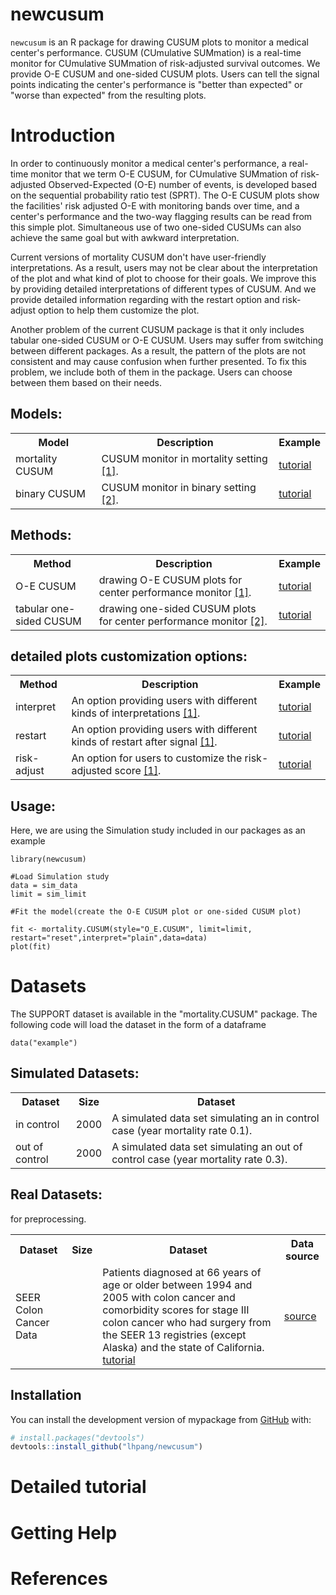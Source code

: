 # newcusum

`newcusum` is an R package for drawing CUSUM plots to monitor a medical center's performance. CUSUM (CUmulative SUMmation) is a real-time monitor for CUmulative SUMmation of risk-adjusted survival outcomes. We provide O-E CUSUM and one-sided CUSUM plots. Users can tell the signal points indicating the center's performance is "better than expected" or "worse than expected" from the resulting plots.


# Introduction
In order to continuously monitor a medical center's performance, a real-time monitor that we term O-E CUSUM, for CUmulative SUMmation of risk-adjusted Observed-Expected (O-E) number of events, is developed based on the sequential probability ratio test (SPRT). The O-E CUSUM plots show the facilities' risk adjusted O-E with monitoring bands over time, and a center's performance and the two-way flagging results can be read from this simple plot. Simultaneous use of two one-sided CUSUMs can also achieve the same goal but with awkward interpretation. 

Current versions of mortality CUSUM don't have user-friendly interpretations. As a result, users may not be clear about the interpretation of the plot and what kind of plot to choose for their goals. We improve this by providing detailed interpretations of different types of CUSUM. And we provide detailed information regarding with the restart option and risk-adjust option to help them customize the plot.

Another problem of the current CUSUM package is that it only includes tabular one-sided CUSUM or O-E CUSUM. Users may suffer from switching between different packages. As a result, the pattern of the plots are not consistent and may cause confusion when further presented. To fix this problem, we include both of them in the package. Users can choose between them based on their needs.

## Models:
<table>
    <tr>
        <th>Model</th>
        <th>Description</th>
        <th>Example</th>
    </tr>
    <tr>
        <td>mortality CUSUM</td>
        <td>
        CUSUM monitor in mortality setting <a href="#references">[1]</a>.
        </td>
        <td><a href="https://um-kevinhe.github.io/surtvep/articles/surtvep.html#model-fitting">tutorial</a></td>
    </tr>
      <tr>
        <td>binary CUSUM</td>
        <td>
        CUSUM monitor in binary setting <a href="#references">[2]</a>.
        </td>
        <td><a href="https://um-kevinhe.github.io/surtvep/articles/surtvep.html#model-fitting">tutorial</a></td>
    </tr>
</table>

## Methods:

<table>
    <tr>
        <th>Method</th>
        <th>Description</th>
        <th>Example</th>
    </tr>
    <tr>
        <td>O-E CUSUM</td>
        <td>
        drawing O-E CUSUM plots for center performance monitor <a href="#references">[1]</a>.
        </td>
        <td><a href="https://um-kevinhe.github.io/surtvep/articles/surtvep.html#model-fitting">tutorial</a></td>
    </tr>
      <tr>
        <td>tabular one-sided CUSUM</td>
        <td>
        drawing one-sided CUSUM plots for center performance monitor <a href="#references">[2]</a>.
        </td>
        <td><a href="https://um-kevinhe.github.io/surtvep/articles/surtvep.html#model-fitting">tutorial</a></td>
    </tr>
</table>

## detailed plots customization options:
<table>
    <tr>
        <th>Method</th>
        <th>Description</th>
        <th>Example</th>
    </tr>
    <tr>
        <td>interpret</td>
        <td>
        An option providing users with different kinds of interpretations  <a href="#references">[1]</a>.
        </td>
        <td><a href="https://um-kevinhe.github.io/surtvep/articles/surtvep.html#model-fitting">tutorial</a></td>
    </tr>
    <tr>
        <td>restart</td>
        <td>
        An option providing users with different kinds of restart after signal   <a href="#references">[1]</a>.
        </td>
        <td><a href="https://um-kevinhe.github.io/surtvep/articles/surtvep.html#model-fitting">tutorial</a></td>
    </tr>
    <tr>
        <td>risk-adjust</td>
        <td>
        An option for users to customize the risk-adjusted score  <a href="#references">[1]</a>.
        </td>
        <td><a href="https://um-kevinhe.github.io/surtvep/articles/surtvep.html#model-fitting">tutorial</a></td>
    </tr>
</table>


## Usage:

Here, we are using the Simulation study included in our packages as an example

    library(newcusum)

    #Load Simulation study
    data = sim_data
    limit = sim_limit
    
    #Fit the model(create the O-E CUSUM plot or one-sided CUSUM plot)

    fit <- mortality.CUSUM(style="O_E.CUSUM", limit=limit, restart="reset",interpret="plain",data=data)
    plot(fit)

# Datasets
The SUPPORT dataset is available in the "mortality.CUSUM" package. The following code will load the dataset in the form of a dataframe

    data("example")

## Simulated Datasets:

<table>
    <tr>
        <th>Dataset</th>
        <th>Size</th>
        <th>Dataset</th>
        <!-- <th>Data source</th> -->
    </tr>
    <tr>
        <td>in control</td>
        <td>2000</td>
        <td>
        A simulated data set simulating an in control case (year mortality rate 0.1).
        </td>
        <!-- <td><a href="https://github.com/havakv/pycox/blob/master/pycox/simulations/relative_risk.py">simulN2kOP2Continuous</a> -->
    </tr>
    <tr>
        <td>out of control</td>
        <td>2000</td>
        <td>
        A simulated data set simulating an out of control case (year mortality rate 0.3).
        </td>
        <!-- <td><a href="https://github.com/havakv/pycox/tree/master/pycox/simulations/discrete_logit_hazard.py">simulN2kOP2Binary</a> -->
    </tr>
</table>


## Real Datasets:
<table>
    <tr>
        <th>Dataset</th>
        <th>Size</th>
        <th>Dataset</th>
        <th>Data source</th>
    </tr>
    <tr>
        <td> SEER Colon Cancer Data</td>
        <td></td>
        <td>
        Patients diagnosed at 66 years of age or older between 1994 and 2005 with colon cancer and comorbidity scores for stage III colon cancer who had surgery from the SEER 13 registries (except Alaska) and the state of California. 
        <a href="https://um-kevinhe.github.io/surtvep/articles/surtvep.html#model-fitting">tutorial</a></td> for preprocessing.
        </td>
        <td><a href="https://biostat.app.vumc.org/wiki/Main/SupportDesc">source</a>
    </tr>
</table>


## Installation

You can install the development version of mypackage from [GitHub](https://github.com/) with:

``` r
# install.packages("devtools")
devtools::install_github("lhpang/newcusum")
```
# Detailed tutorial
# Getting Help
# References
